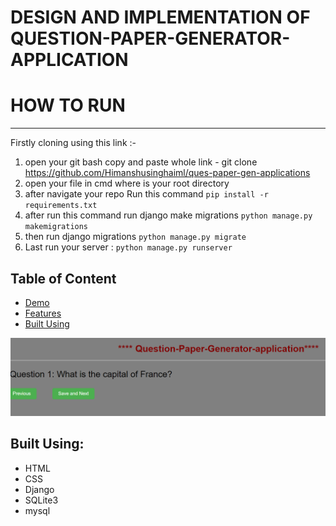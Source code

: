 # DESIGN AND IMPLEMENTATION OF QUESTION-PAPER-GENERATOR-APPLICATION
# HOW TO RUN
--------------------------------------------------------------------
Firstly cloning using this link :-
1. open your git bash copy and paste
   whole link -
 git clone https://github.com/Himanshusinghaiml/ques-paper-gen-applications
3. open your file in cmd where is your root directory
 4. after navigate your repo Run this command  `pip install -r requirements.txt`
5. after run this command run django make migrations `python manage.py makemigrations`
 6. then run django migrations `python manage.py migrate`
 7. Last run your server : `python manage.py runserver`
 

## Table of Content
* [Demo](#demo)
* [Features](#features)
* [Built Using](#built-using)
 
 
 ![question showing](https://github.com/Himanshusinghaiml/ques-paper-gen-applications/blob/main/questionpaper/static/img/show.png)
 

## <a name="built-using"></a> Built Using:
- HTML
- CSS
- Django
- SQLite3
- mysql 
